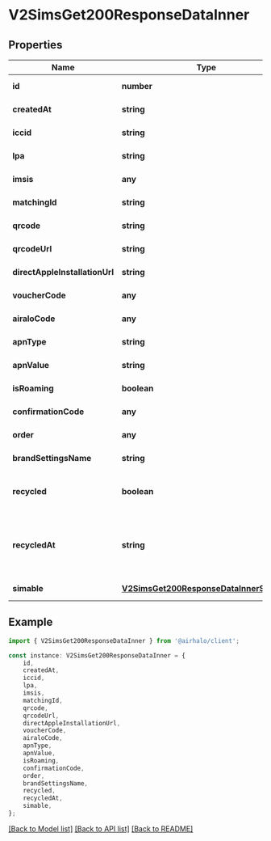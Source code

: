# V2SimsGet200ResponseDataInner


## Properties

Name | Type | Description | Notes
------------ | ------------- | ------------- | -------------
**id** | **number** |  | [default to undefined]
**createdAt** | **string** |  | [default to undefined]
**iccid** | **string** |  | [default to undefined]
**lpa** | **string** |  | [default to undefined]
**imsis** | **any** |  | [default to undefined]
**matchingId** | **string** |  | [default to undefined]
**qrcode** | **string** |  | [default to undefined]
**qrcodeUrl** | **string** |  | [default to undefined]
**directAppleInstallationUrl** | **string** |  | [default to undefined]
**voucherCode** | **any** |  | [default to undefined]
**airaloCode** | **any** |  | [default to undefined]
**apnType** | **string** |  | [default to undefined]
**apnValue** | **string** |  | [default to undefined]
**isRoaming** | **boolean** |  | [default to undefined]
**confirmationCode** | **any** |  | [default to undefined]
**order** | **any** |  | [default to undefined]
**brandSettingsName** | **string** |  | [default to undefined]
**recycled** | **boolean** | true - if sim is recycled. - false - otherwise | [default to undefined]
**recycledAt** | **string** | Timestamp of when the sim was recycled in format Y-m-d H:i:s | [default to undefined]
**simable** | [**V2SimsGet200ResponseDataInnerSimable**](V2SimsGet200ResponseDataInnerSimable.md) |  | [default to undefined]

## Example

```typescript
import { V2SimsGet200ResponseDataInner } from '@airhalo/client';

const instance: V2SimsGet200ResponseDataInner = {
    id,
    createdAt,
    iccid,
    lpa,
    imsis,
    matchingId,
    qrcode,
    qrcodeUrl,
    directAppleInstallationUrl,
    voucherCode,
    airaloCode,
    apnType,
    apnValue,
    isRoaming,
    confirmationCode,
    order,
    brandSettingsName,
    recycled,
    recycledAt,
    simable,
};
```

[[Back to Model list]](../README.md#documentation-for-models) [[Back to API list]](../README.md#documentation-for-api-endpoints) [[Back to README]](../README.md)
